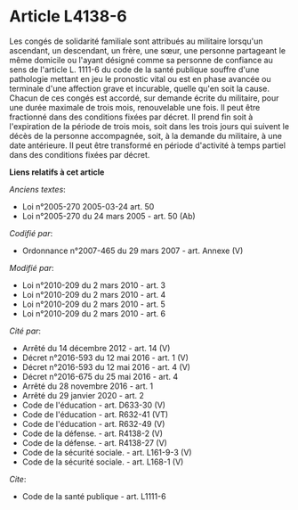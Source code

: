 # Article L4138-6

Les congés de solidarité familiale sont attribués au militaire lorsqu'un ascendant, un descendant, un frère, une sœur, une
personne partageant le même domicile ou l'ayant désigné comme sa personne de confiance au sens de l'article L. 1111-6 du code
de la santé publique souffre d'une pathologie mettant en jeu le pronostic vital ou est en phase avancée ou terminale d'une
affection grave et incurable, quelle qu'en soit la cause. Chacun de ces congés est accordé, sur demande écrite du militaire,
pour une durée maximale de trois mois, renouvelable une fois. Il peut être fractionné dans des conditions fixées par décret.
Il prend fin soit à l'expiration de la période de trois mois, soit dans les trois jours qui suivent le décès de la personne
accompagnée, soit, à la demande du militaire, à une date antérieure. Il peut être transformé en période d'activité à temps
partiel dans des conditions fixées par décret.

**Liens relatifs à cet article**

_Anciens textes_:

  - Loi n°2005-270 2005-03-24 art. 50
  - Loi n°2005-270 du 24 mars 2005 - art. 50 (Ab)

_Codifié par_:

  - Ordonnance n°2007-465 du 29 mars 2007 - art. Annexe (V)

_Modifié par_:

  - Loi n°2010-209 du 2 mars 2010 - art. 3
  - Loi n°2010-209 du 2 mars 2010 - art. 4
  - Loi n°2010-209 du 2 mars 2010 - art. 5
  - Loi n°2010-209 du 2 mars 2010 - art. 6

_Cité par_:

  - Arrêté du 14 décembre 2012 - art. 14 (V)
  - Décret n°2016-593 du 12 mai 2016 - art. 1 (V)
  - Décret n°2016-593 du 12 mai 2016 - art. 4 (V)
  - Décret n°2016-675 du 25 mai 2016 - art. 4
  - Arrêté du 28 novembre 2016 - art. 1
  - Arrêté du 29 janvier 2020 - art. 2
  - Code de l'éducation - art. D633-30 (V)
  - Code de l'éducation - art. R632-41 (VT)
  - Code de l'éducation - art. R632-49 (V)
  - Code de la défense. - art. R4138-2 (V)
  - Code de la défense. - art. R4138-27 (V)
  - Code de la sécurité sociale. - art. L161-9-3 (V)
  - Code de la sécurité sociale. - art. L168-1 (V)

_Cite_:

  - Code de la santé publique - art. L1111-6
